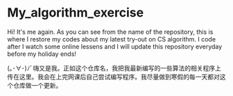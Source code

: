 # My_algorithm_exercise







Hi! It's me again. As you can see from the name of the repository, this is where I restore my codes about my latest try-out on CS algorithm. I code after I watch some online lessens and I will update this repository everyday before my holiday ends! 







(｡･∀･)ﾉﾞ嗨又是我。正如这个仓库名，我把我最新编写的一些算法的相关程序上传在这里。我会在上完网课后自己尝试编写程序。我尽量做到寒假的每一天都对这个仓库做一个更新。
